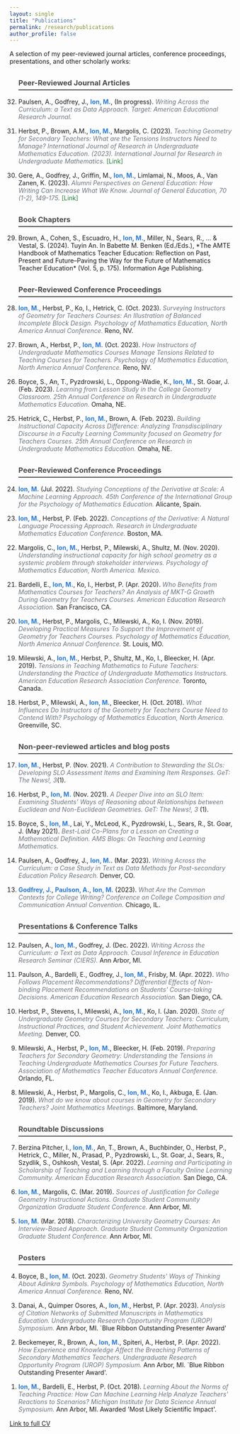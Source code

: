 ```yaml
---
layout: single
title: "Publications"
permalink: /research/publications
author_profile: false
---
```


<style>
.publications h3 {
  color: #4a4a4a;
  border-bottom: 2px solid #4a4a4a;
  padding-bottom: 5px;
  margin-top: 30px;
}
.publications ol {
  padding-left: 20px;
}
.publications li {
  margin-bottom: 15px;
}
.publications li strong {
  color: #2a7ae2;
}
.publications li i {
  color: #6c757d;
}
.publications a {
  color: #1e7e34;
  text-decoration: none;
}
.publications a:hover {
  text-decoration: underline;
}
</style>

<div class="publications">

A selection of my peer-reviewed journal articles, conference proceedings, presentations, and other scholarly works:

<ol reversed>
<h3> Peer-Reviewed Journal Articles </h3>
<li>Paulsen, A., Godfrey, J., <strong>Ion, M.</strong>, (In progress). <i>Writing Across the Curriculum: a Text as Data Approach.</i> <i>Target: American Educational Research Journal.</i></li>
<li> Herbst, P., Brown, A.M., <strong>Ion, M.</strong>, Margolis, C. (2023). <i>Teaching Geometry for Secondary Teachers: What are the Tensions Instructors Need to Manage?</i> <i>International Journal of Research in Undergraduate Mathematics Education. (2023). International Journal for Research in Undergraduate Mathematics.</i> <a href="https://doi-org.proxy.lib.umich.edu/10.1007/s40753-023-00216-0">[Link]</a></li>
<li> Gere, A., Godfrey, J., Griffin, M., <strong>Ion, M.</strong>, Limlamai, N., Moos, A., Van Zanen, K. (2023). <i>Alumni Perspectives on General Education: How Writing Can Increase What We Know.</i> <i>Journal of General Education, 70 (1-2), 149-175.</i> <a href="https://doi.org/10.5325/jgeneeduc.70.1-2.0149">[Link]</a></li>

<h3> Book Chapters </h3>
<li> Brown, A., Cohen, S., Escuadro, H., <strong>Ion, M.</strong>, Miller, N., Sears, R., ... & Vestal, S. (2024). Tuyin An. In Babette M. Benken (Ed./Eds.), *The AMTE Handbook of Mathematics Teacher Education: Reflection on Past, Present and Future–Paving the Way for the Future of Mathematics Teacher Education* (Vol. 5, p. 175). Information Age Publishing.

<h3> Peer-Reviewed Conference Proceedings </h3>
<li> <strong>Ion, M.</strong>, Herbst, P., Ko, I., Hetrick, C. (Oct. 2023). <i> Surveying Instructors of Geometry for Teachers Courses: An Illustration of Balanced Incomplete Block Design. Psychology of Mathematics Education, North America Annual Conference. </i>  Reno, NV. </li>
<li> Brown, A., Herbst, P., <strong>Ion, M.</strong> (Oct. 2023). <i> How Instructors of Undergraduate Mathematics Courses Manage Tensions Related to Teaching Courses for Teachers. Psychology of Mathematics Education, North America Annual Conference. </i> Reno, NV. </li>
<li> Boyce, S., An, T., Pyzdrowski, L., Oppong-Wadie, K., <strong>Ion, M.</strong>, St. Goar, J. (Feb. 2023). <i> Learning from Lesson Study in the College Geometry Classroom. 25th Annual Conference on Research in Undergraduate Mathematics Education. </i> Omaha, NE. </li>
<li> Hetrick, C., Herbst, P., <strong>Ion, M.</strong>, Brown, A. (Feb. 2023). <i> Building Instructional Capacity Across Difference: Analyzing Transdisciplinary Discourse in a Faculty Learning Community focused on Geometry for Teachers Courses. 25th Annual Conference on Research in Undergraduate Mathematics Education. </i> Omaha, NE. </li>

<h3> Peer-Reviewed Conference Proceedings </h3>
<li> <strong>Ion, M.</strong> (Jul. 2022). <i> Studying Conceptions of the Derivative at Scale: A Machine Learning Approach. 45th Conference of the International Group for the Psychology of Mathematics Education. </i> Alicante, Spain. </li>
<li> <strong>Ion, M.</strong>, Herbst, P. (Feb. 2022). <i> Conceptions of the Derivative: A Natural Language Processing Approach. Research in Undergraduate Mathematics Education Conference. </i> Boston, MA.</li>
<li> Margolis, C., <strong>Ion, M.</strong>, Herbst, P., Milewski, A., Shultz, M. (Nov. 2020). <i> Understanding instructional capacity for high school geometry as a systemic problem through stakeholder interviews. Psychology of Mathematics Education, North America. Mexico. </i> </li>
<li> Bardelli, E., <strong>Ion, M.</strong>, Ko, I., Herbst, P. (Apr. 2020). <i> Who Benefits from Mathematics Courses for Teachers? An Analysis of MKT-G Growth During Geometry for Teachers Courses. American Education Research Association. </i> San Francisco, CA.  </li>
<li> <strong>Ion, M.</strong>, Herbst, P., Margolis, C., Milewski, A., Ko, I. (Nov. 2019). <i> Developing Practical Measures To Support the Improvement of Geometry for Teachers Courses. Psychology of Mathematics Education, North America Annual Conference. </i> St. Louis, MO. </li>
<li> Milewski, A., <strong>Ion, M.</strong>, Herbst, P., Shultz, M., Ko, I., Bleecker, H. (Apr. 2019). <i> Tensions in Teaching Mathematics to Future Teachers: Understanding the Practice of Undergraduate Mathematics Instructors. American Education Research Association Conference. </i> Toronto, Canada. </li>
<li> Herbst, P., Milewski, A., <strong>Ion, M.</strong>, Bleecker, H. (Oct.  2018). <i> What Influences Do Instructors of the Geometry for Teachers Course Need to Contend With? Psychology of Mathematics Education, North America. </i> Greenville, SC. </li>

<h3> Non-peer-reviewed articles and blog posts </h3>
<li> <strong>Ion, M.</strong>, Herbst, P. (Nov. 2021). <i> A Contribution to Stewarding the SLOs: Developing SLO Assessment Items and Examining Item Responses. GeT: The News!, 3</i>(1). </li>
<li> Herbst, P., <strong>Ion, M.</strong> (Nov. 2021). <i> A Deeper Dive into an SLO Item: Examining Students' Ways of Reasoning about Relationships between Euclidean and Non-Euclidean Geometries.  GeT: The News!, 3 </i> (1). </li>
<li> Boyce, S., <strong>Ion, M.</strong>, Lai, Y., McLeod, K., Pyzdrowski, L., Sears, R., St. Goar, J. (May 2021). <i> Best-Laid Co-Plans for a Lesson on Creating a Mathematical Definition. AMS Blogs: On Teaching and Learning Mathematics. </i> </li>
<li> Paulsen, A., Godfrey, J., <strong>Ion, M.</strong>. (Mar. 2023). <i> Writing Across the Curriculum: a Case Study in Text as Data Methods for Post-secondary Education Policy Research. </i> Denver, CO. </li>
<li> <strong>Godfrey, J.</strong>, <strong>Paulson, A.</strong>, <strong>Ion, M.</strong> (2023). <i> What Are the Common Contexts for College Writing? Conference on College Composition and Communication Annual Convention. </i> Chicago, IL. </li>

<h3> Presentations & Conference Talks </h3>

<li> Paulsen, A., <strong>Ion, M.</strong>, Godfrey, J. (Dec. 2022). <i> Writing Across the Curriculum: a Text as Data Approach. Causal Inference in Education Research Seminar (CIERS). </i> Ann Arbor, MI. </li>
<li> Paulson, A., Bardelli, E., Godfrey, J., <strong>Ion, M.</strong>, Frisby, M. (Apr. 2022). <i> Who Follows Placement Recommendations? Differential Effects of Non-binding Placement Recommendations on Students' Course-taking Decisions. American Education Research Association. </i> San Diego, CA. </li>
<li> Herbst, P., Stevens, I., Milewski, A., <strong>Ion, M.</strong>, Ko, I. (Jan. 2020). <i> State of Undergraduate Geometry Courses for Secondary Teachers: Curriculum, Instructional Practices, and Student Achievement. Joint Mathematics Meeting. </i> Denver, CO.</li> 
<li> Milewski, A., Herbst, P., <strong>Ion, M.</strong>, Bleecker, H. (Feb. 2019). <i> Preparing Teachers for Secondary Geometry: Understanding the Tensions in Teaching Undergraduate Mathematics Courses for Future Teachers. Association of Mathematics Teacher Educators Annual Conference. </i> Orlando, FL. </li>
<li> Milewski, A., Herbst, P., Margolis, C., <strong>Ion, M.</strong>, Ko, I., Akbuga, E. (Jan. 2019). <i> What do we know about courses in Geometry for Secondary Teachers? Joint Mathematics Meetings. </i> Baltimore, Maryland.</li> 

<h3> Roundtable Discussions </h3>
<li> Berzina Pitcher, I., <strong>Ion, M.</strong>, An, T., Brown, A., Buchbinder, O., Herbst, P., Hetrick, C., Miller, N., Prasad, P., Pyzdrowski, L., St. Goar, J., Sears, R., Szydlik, S., Oshkosh, Vestal, S. (Apr. 2022). <i> Learning and Participating in Scholarship of Teaching and Learning through a Faculty Online Learning Community. American Education Research Association. </i> San Diego, CA.</li> 
<li> <strong>Ion, M.</strong>, Margolis, C. (Mar. 2019). <i> Sources of Justification for College Geometry Instructional Actions. Graduate Student Community Organization Graduate Student Conference. </i> Ann Arbor, MI.</li> 
<li> <strong>Ion, M.</strong> (Mar. 2018). <i> Characterizing University Geometry Courses: An Interview-Based Approach. Graduate Student Community Organization Graduate Student Conference. </i> Ann Arbor, MI.</li> 

<h3> Posters </h3>
<li> Boyce, B., <strong>Ion, M.</strong> (Oct. 2023). <i> Geometry Students' Ways of Thinking About Adinkra Symbols. Psychology of Mathematics Education, North America Annual Conference. </i> Reno, NV.</li> 
<li> Danai, A., Quimper Osores, A., <strong>Ion, M.</strong>, Herbst, P. (Apr. 2023). <i> Analysis of Citation Networks of Submitted Manuscripts in Mathematics Education. Undergraduate Research Opportunity Program (UROP) Symposium. </i> Ann Arbor, MI. `Blue Ribbon Outstanding Presenter Award'</li> 
<li> Beckemeyer, R., Brown, A., <strong>Ion, M.</strong>, Spiteri, A., Herbst, P. (Apr. 2022). <i> How Experience and Knowledge Affect the Breaching Patterns of Secondary Mathematics Teachers. Undergraduate Research Opportunity Program (UROP) Symposium.  </i> Ann Arbor, MI. `Blue Ribbon Outstanding Presenter Award'. </li>
<li> <strong>Ion, M.</strong>, Bardelli, E., Herbst, P. (Oct. 2018). <i> Learning About the Norms of Teaching Practice: How Can Machine Learning Help Analyze Teachers' Reactions to Scenarios? Michigan Institute for Data Science Annual Symposium. </i> Ann Arbor, MI. Awarded 'Most Likely Scientific Impact'. </li>
</ol>

</div>


[Link to full CV](/assets/docs/cv-ion-sept-2024.pdf)
